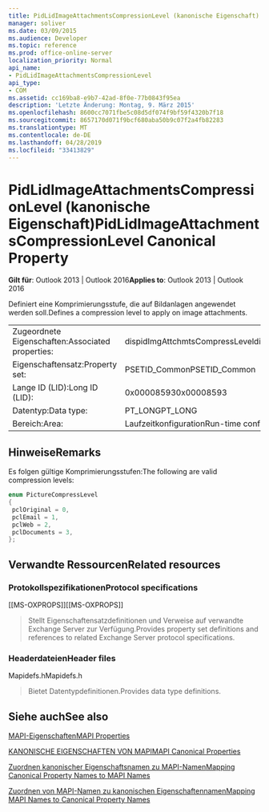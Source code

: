 ```yaml
---
title: PidLidImageAttachmentsCompressionLevel (kanonische Eigenschaft)
manager: soliver
ms.date: 03/09/2015
ms.audience: Developer
ms.topic: reference
ms.prod: office-online-server
localization_priority: Normal
api_name:
- PidLidImageAttachmentsCompressionLevel
api_type:
- COM
ms.assetid: cc169ba8-e9b7-42ad-8f0e-77b0843f95ea
description: 'Letzte Änderung: Montag, 9. März 2015'
ms.openlocfilehash: 8600cc7071fbe5c08d5df074f9bf59f4320b7f18
ms.sourcegitcommit: 8657170d071f9bcf680aba50b9c07f2a4fb82283
ms.translationtype: MT
ms.contentlocale: de-DE
ms.lasthandoff: 04/28/2019
ms.locfileid: "33413829"
---
```

# <a name="pidlidimageattachmentscompressionlevel-canonical-property"></a><span data-ttu-id="aaf4f-103">PidLidImageAttachmentsCompressionLevel (kanonische Eigenschaft)</span><span class="sxs-lookup"><span data-stu-id="aaf4f-103">PidLidImageAttachmentsCompressionLevel Canonical Property</span></span>

  
  
<span data-ttu-id="aaf4f-104">**Gilt für**: Outlook 2013 | Outlook 2016</span><span class="sxs-lookup"><span data-stu-id="aaf4f-104">**Applies to**: Outlook 2013 | Outlook 2016</span></span> 
  
<span data-ttu-id="aaf4f-105">Definiert eine Komprimierungsstufe, die auf Bildanlagen angewendet werden soll.</span><span class="sxs-lookup"><span data-stu-id="aaf4f-105">Defines a compression level to apply on image attachments.</span></span>
  
|||
|:-----|:-----|
|<span data-ttu-id="aaf4f-106">Zugeordnete Eigenschaften:</span><span class="sxs-lookup"><span data-stu-id="aaf4f-106">Associated properties:</span></span>  <br/> |<span data-ttu-id="aaf4f-107">dispidImgAttchmtsCompressLevel</span><span class="sxs-lookup"><span data-stu-id="aaf4f-107">dispidImgAttchmtsCompressLevel</span></span>  <br/> |
|<span data-ttu-id="aaf4f-108">Eigenschaftensatz:</span><span class="sxs-lookup"><span data-stu-id="aaf4f-108">Property set:</span></span>  <br/> |<span data-ttu-id="aaf4f-109">PSETID_Common</span><span class="sxs-lookup"><span data-stu-id="aaf4f-109">PSETID_Common</span></span>  <br/> |
|<span data-ttu-id="aaf4f-110">Lange ID (LID):</span><span class="sxs-lookup"><span data-stu-id="aaf4f-110">Long ID (LID):</span></span>  <br/> |<span data-ttu-id="aaf4f-111">0x00008593</span><span class="sxs-lookup"><span data-stu-id="aaf4f-111">0x00008593</span></span>  <br/> |
|<span data-ttu-id="aaf4f-112">Datentyp:</span><span class="sxs-lookup"><span data-stu-id="aaf4f-112">Data type:</span></span>  <br/> |<span data-ttu-id="aaf4f-113">PT_LONG</span><span class="sxs-lookup"><span data-stu-id="aaf4f-113">PT_LONG</span></span>  <br/> |
|<span data-ttu-id="aaf4f-114">Bereich:</span><span class="sxs-lookup"><span data-stu-id="aaf4f-114">Area:</span></span>  <br/> |<span data-ttu-id="aaf4f-115">Laufzeitkonfiguration</span><span class="sxs-lookup"><span data-stu-id="aaf4f-115">Run-time configuration</span></span>  <br/> |
   
## <a name="remarks"></a><span data-ttu-id="aaf4f-116">Hinweise</span><span class="sxs-lookup"><span data-stu-id="aaf4f-116">Remarks</span></span>

<span data-ttu-id="aaf4f-117">Es folgen gültige Komprimierungsstufen:</span><span class="sxs-lookup"><span data-stu-id="aaf4f-117">The following are valid compression levels:</span></span>
  
```cpp
enum PictureCompressLevel
{
 pclOriginal = 0,
 pclEmail = 1,
 pclWeb = 2,
 pclDocuments = 3,
};
```

## <a name="related-resources"></a><span data-ttu-id="aaf4f-118">Verwandte Ressourcen</span><span class="sxs-lookup"><span data-stu-id="aaf4f-118">Related resources</span></span>

### <a name="protocol-specifications"></a><span data-ttu-id="aaf4f-119">Protokollspezifikationen</span><span class="sxs-lookup"><span data-stu-id="aaf4f-119">Protocol specifications</span></span>

<span data-ttu-id="aaf4f-120">[[MS-OXPROPS]]</span><span class="sxs-lookup"><span data-stu-id="aaf4f-120">[[MS-OXPROPS]]</span></span> 
  
> <span data-ttu-id="aaf4f-121">Stellt Eigenschaftensatzdefinitionen und Verweise auf verwandte Exchange Server zur Verfügung.</span><span class="sxs-lookup"><span data-stu-id="aaf4f-121">Provides property set definitions and references to related Exchange Server protocol specifications.</span></span>
    
### <a name="header-files"></a><span data-ttu-id="aaf4f-122">Headerdateien</span><span class="sxs-lookup"><span data-stu-id="aaf4f-122">Header files</span></span>

<span data-ttu-id="aaf4f-123">Mapidefs.h</span><span class="sxs-lookup"><span data-stu-id="aaf4f-123">Mapidefs.h</span></span>
  
> <span data-ttu-id="aaf4f-124">Bietet Datentypdefinitionen.</span><span class="sxs-lookup"><span data-stu-id="aaf4f-124">Provides data type definitions.</span></span>
    
## <a name="see-also"></a><span data-ttu-id="aaf4f-125">Siehe auch</span><span class="sxs-lookup"><span data-stu-id="aaf4f-125">See also</span></span>



[<span data-ttu-id="aaf4f-126">MAPI-Eigenschaften</span><span class="sxs-lookup"><span data-stu-id="aaf4f-126">MAPI Properties</span></span>](mapi-properties.md)
  
[<span data-ttu-id="aaf4f-127">KANONISCHE EIGENSCHAFTEN VON MAPI</span><span class="sxs-lookup"><span data-stu-id="aaf4f-127">MAPI Canonical Properties</span></span>](mapi-canonical-properties.md)
  
[<span data-ttu-id="aaf4f-128">Zuordnen kanonischer Eigenschaftsnamen zu MAPI-Namen</span><span class="sxs-lookup"><span data-stu-id="aaf4f-128">Mapping Canonical Property Names to MAPI Names</span></span>](mapping-canonical-property-names-to-mapi-names.md)
  
[<span data-ttu-id="aaf4f-129">Zuordnen von MAPI-Namen zu kanonischen Eigenschaftennamen</span><span class="sxs-lookup"><span data-stu-id="aaf4f-129">Mapping MAPI Names to Canonical Property Names</span></span>](mapping-mapi-names-to-canonical-property-names.md)

